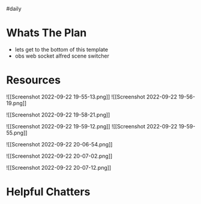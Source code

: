 #daily

# Whats The Plan

- lets get to the bottom of this template
- obs web socket alfred scene switcher

# Resources
![[Screenshot 2022-09-22 19-55-13.png]]
![[Screenshot 2022-09-22 19-56-19.png]]

![[Screenshot 2022-09-22 19-58-21.png]]

![[Screenshot 2022-09-22 19-59-12.png]]
![[Screenshot 2022-09-22 19-59-55.png]]

![[Screenshot 2022-09-22 20-06-54.png]]

![[Screenshot 2022-09-22 20-07-02.png]]

![[Screenshot 2022-09-22 20-07-12.png]]


# Helpful Chatters